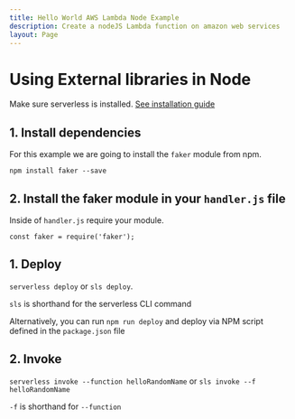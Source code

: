 ```yaml
---
title: Hello World AWS Lambda Node Example
description: Create a nodeJS Lambda function on amazon web services
layout: Page
---
```


# Using External libraries in Node

Make sure serverless is installed. [See installation guide](/link/here)

## 1. Install dependencies

For this example we are going to install the `faker` module from npm.

`npm install faker --save`

## 2. Install the faker module in your `handler.js` file

Inside of `handler.js` require your module.

`const faker = require('faker');`

## 1. Deploy

`serverless deploy` or `sls deploy`.

`sls` is shorthand for the serverless CLI command

Alternatively, you can run `npm run deploy` and deploy via NPM script defined in the `package.json` file

## 2. Invoke

`serverless invoke --function helloRandomName` or `sls invoke --f helloRandomName`

`-f` is shorthand for `--function`
